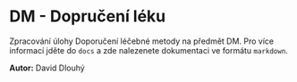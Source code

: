 # DM - Dopručení léku
Zpracování úlohy Doporučení léčebné metody na předmět DM. Pro více informací jděte do ``docs`` a zde nalezenete dokumentaci ve formátu ``markdown``. 

**Autor:** David Dlouhý